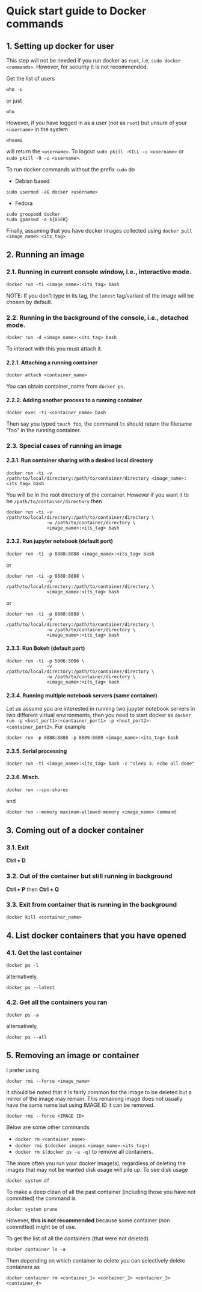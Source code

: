 # Quick start guide to  Docker commands
## 1. Setting up docker for user
This step will not be needed if you run docker as `root`, i.e, `sudo docker <commands>`. However, for security it is not recommended.

Get the list of users
```
who -u
```
or just
```
who
```
However, if you have logged in as a user (not as `root`) but unsure of your `<username>` in the system
```
whoami
```
will return the `<username>`. To logout `sudo pkill -KILL -u <username>` or `sudo pkill -9 -u <username>`.

To run docker commands without the prefix `sudo` do

- Debian based
```
sudo usermod -aG docker <username>
```
- Fedora
```
sudo groupadd docker
sudo gpasswd -a ${USER}
```

Finally, assuming that you have docker images collected using `docker pull <image_name>:<its_tag>`

## 2. Running an image
### 2.1. Running in current console window, i.e., interactive mode.
```
docker run -ti <image_name>:<its_tag> bash
```
NOTE: If you don't type in its tag, the `latest` tag/variant of the image will be chosen by default.

### 2.2. Running in the background of the console, i.e., detached mode.
```
docker run -d <image_name>:<its_tag> bash
```
To interact with this you must attach it.

#### 2.2.1. Attaching a running container
```
docker attach <container_name>
```
You can obtain container_name from `docker ps`.

#### 2.2.2. Adding another process to a running container
```
docker exec -ti <container_name> bash
```
Then say you typed `touch foo`, the command `ls` should return the filename "foo" in the running container.

### 2.3. Special cases of running an image
#### 2.3.1. Run container sharing with a desired local directory
```
docker run -ti -v /path/to/local/directory:/path/to/container/directory <image_name>:<its_tag> bash
```
You will be in the root directory of the container. However if you want it to be `/path/to/container/directory` then
```
docker run -ti -v /path/to/local/directory:/path/to/container/directory \
               -w /path/to/container/directory \
               <image_name>:<its_tag> bash
```

#### 2.3.2. Run jupyter notebook (default port)
```
docker run -ti -p 8888:8888 <image_name>:<its_tag> bash
```
or
```
docker run -ti -p 8888:8888 \
               -v /path/to/local/directory:/path/to/container/directory \
               <image_name>:<its_tag> bash
```
or
```
docker run -ti -p 8888:8888 \
               -v /path/to/local/directory:/path/to/container/directory \
               -w /path/to/container/directory \
               <image_name>:<its_tag> bash
```

#### 2.3.3. Run Bokeh (default port)
```
docker run -ti -p 5006:5006 \
               -v /path/to/local/directory:/path/to/container/directory \
               -w /path/to/container/directory \
               <image_name>:<its_tag> bash
```

#### 2.3.4. Running multiple notebook servers (same container)
Let us assume you are interested in running two jupyter notebook servers in two different virtual environments, then you need to start docker as `docker run -p <host_port1>:<container_port1> -p <host_port2>:<container_port2>`. For example
```
docker run -p 8888:8888 -p 8889:8889 <image_name>:<its_tag> bash
```

#### 2.3.5. Serial processing
```
docker run -ti <image_name>:<its_tag> bash -c "sleep 3; echo all done"
```

#### 2.3.6. Misch.
```
docker run --cpu-shares
```
and
```
docker run --memory maximum-allowed-memory <image_name> command
```

## 3. Coming out of a docker container
### 3.1. Exit
**Ctrl + D**
### 3.2. Out of the container but still running in background
**Ctrl + P** then **Ctrl + Q**
### 3.3. Exit from container that is running in the background
```
docker kill <container_name>
```

## 4. List docker containers that you have opened
### 4.1. Get the last container
```
docker ps -l
```
alternatively,
```
docker ps --latest
```
### 4.2. Get all the containers you ran
```
docker ps -a
```
alternatively,
 ```
 docker ps --all
 ```
 
 ## 5. Removing an image or container
 I prefer using
 ```
 docker rmi --force <image_name>
 ```
 It should be noted that it is fairly common for the image to be deleted but a mirror of the image may remain. This remaining image does not usually have the same name but using IMAGE ID it can be removed.
 ```
 docker rmi --force <IMAGE ID>
 ```
 Below are some other commands
 - `docker rm <container_name>`
 - `docker rmi $(docker images <image_name>:<its_tag>)`
 - `docker rm $(docker ps -a -q)` to remove all containers.
 
 The more often you run your docker image(s), regardless of deleting the images that may not be wanted disk usage will pile up. To see disk usage
 ```
 docker system df
 ```
 To make a deep clean of all the past container (including those you have not committed) the command is
 ```
 docker system prune
 ```
 However, **this is not recommended** because some container (non committed) might be of use.
 
 To get the list of all the containers (that were not deleted)
 ```
 docker container ls -a
 ```
 Then depending on which container to delete you can selectively delete containers as
 ```
 docker container rm <container_1> <container_2> <container_3> <container_4>
 ```
 ```

